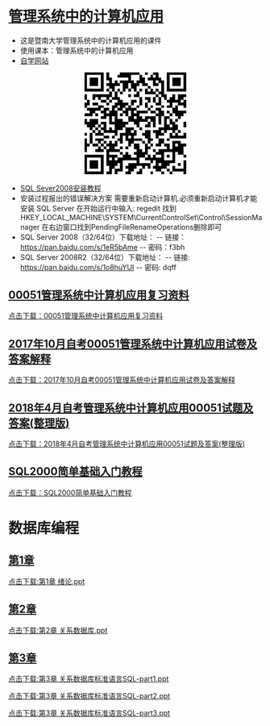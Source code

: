 # [管理系统中的计算机应用](https://github.com/scutcyr/jida_teaching/tree/master/guanlixitong)
- 这是暨南大学管理系统中的计算机应用的课件
- 使用课本：管理系统中的计算机应用
- [自学网站](https://www.51zxw.net/list.aspx?cid=492)

<p align="center"><img width="40%" src="https://github.com/scutcyr/jida_teaching/blob/master/guanlixitong/guanlixitong.png" /></p>

- [SQL Sever2008安装教程](https://mp.weixin.qq.com/s/I6tS1hQzOOJYj5Cf2Wfraw)
- 安装过程报出的错误解决方案
需要重新启动计算机.必须重新启动计算机才能安装 SQL Server
在开始运行中输入: regedit
找到HKEY_LOCAL_MACHINE\SYSTEM\CurrentControlSet\Control\SessionManager 
在右边窗口找到PendingFileRenameOperations删除即可
- SQL Server 2008（32/64位）下载地址：
-- 链接：https://pan.baidu.com/s/1eR5bAme 
-- 密码：f3bh
- SQL Server 2008R2（32/64位）下载地址：
-- 链接: https://pan.baidu.com/s/1o8huYUI 
-- 密码: dqff


## [00051管理系统中计算机应用复习资料](https://github.com/scutcyr/jida_teaching/blob/master/guanlixitong/00051%E7%AE%A1%E7%90%86%E7%B3%BB%E7%BB%9F%E4%B8%AD%E8%AE%A1%E7%AE%97%E6%9C%BA%E5%BA%94%E7%94%A8%E5%A4%8D%E4%B9%A0%E8%B5%84%E6%96%99.doc)
[点击下载：00051管理系统中计算机应用复习资料](https://github.com/scutcyr/jida_teaching/raw/master/guanlixitong/00051%E7%AE%A1%E7%90%86%E7%B3%BB%E7%BB%9F%E4%B8%AD%E8%AE%A1%E7%AE%97%E6%9C%BA%E5%BA%94%E7%94%A8%E5%A4%8D%E4%B9%A0%E8%B5%84%E6%96%99.doc)

## [2017年10月自考00051管理系统中计算机应用试卷及答案解释](https://github.com/scutcyr/jida_teaching/blob/master/guanlixitong/2017%E5%B9%B410%E6%9C%88%E8%87%AA%E8%80%8300051%E7%AE%A1%E7%90%86%E7%B3%BB%E7%BB%9F%E4%B8%AD%E8%AE%A1%E7%AE%97%E6%9C%BA%E5%BA%94%E7%94%A8%E8%AF%95%E5%8D%B7%E5%8F%8A%E7%AD%94%E6%A1%88%E8%A7%A3%E9%87%8A.doc)
[点击下载：2017年10月自考00051管理系统中计算机应用试卷及答案解释](https://github.com/scutcyr/jida_teaching/raw/master/guanlixitong/2017%E5%B9%B410%E6%9C%88%E8%87%AA%E8%80%8300051%E7%AE%A1%E7%90%86%E7%B3%BB%E7%BB%9F%E4%B8%AD%E8%AE%A1%E7%AE%97%E6%9C%BA%E5%BA%94%E7%94%A8%E8%AF%95%E5%8D%B7%E5%8F%8A%E7%AD%94%E6%A1%88%E8%A7%A3%E9%87%8A.doc)

## [2018年4月自考管理系统中计算机应用00051试题及答案(整理版)](https://github.com/scutcyr/jida_teaching/blob/master/guanlixitong/2018%E5%B9%B44%E6%9C%88%E8%87%AA%E8%80%83%E7%AE%A1%E7%90%86%E7%B3%BB%E7%BB%9F%E4%B8%AD%E8%AE%A1%E7%AE%97%E6%9C%BA%E5%BA%94%E7%94%A800051%E8%AF%95%E9%A2%98%E5%8F%8A%E7%AD%94%E6%A1%88(%E6%95%B4%E7%90%86%E7%89%88).doc)
[点击下载：2018年4月自考管理系统中计算机应用00051试题及答案(整理版)](https://github.com/scutcyr/jida_teaching/raw/master/guanlixitong/2018%E5%B9%B44%E6%9C%88%E8%87%AA%E8%80%83%E7%AE%A1%E7%90%86%E7%B3%BB%E7%BB%9F%E4%B8%AD%E8%AE%A1%E7%AE%97%E6%9C%BA%E5%BA%94%E7%94%A800051%E8%AF%95%E9%A2%98%E5%8F%8A%E7%AD%94%E6%A1%88(%E6%95%B4%E7%90%86%E7%89%88).doc)


## [SQL2000简单基础入门教程](https://github.com/scutcyr/jida_teaching/blob/master/guanlixitong/SQL2000%E7%AE%80%E5%8D%95%E5%9F%BA%E7%A1%80%E5%85%A5%E9%97%A8%E6%95%99%E7%A8%8B.doc)
[点击下载：SQL2000简单基础入门教程](https://github.com/scutcyr/jida_teaching/raw/master/guanlixitong/SQL2000%E7%AE%80%E5%8D%95%E5%9F%BA%E7%A1%80%E5%85%A5%E9%97%A8%E6%95%99%E7%A8%8B.doc)

# 数据库编程
## [第1章](https://raw.githubusercontent.com/scutcyr/jida_teaching/master/shujvku/%E7%AC%AC1%E7%AB%A0%20%E7%BB%AA%E8%AE%BA.ppt)
  [点击下载:第1章 绪论.ppt](https://raw.githubusercontent.com/scutcyr/jida_teaching/master/shujvku/%E7%AC%AC1%E7%AB%A0%20%E7%BB%AA%E8%AE%BA.ppt)
## [第2章](https://raw.githubusercontent.com/scutcyr/jida_teaching/master/shujvku/%E7%AC%AC2%E7%AB%A0%20%E5%85%B3%E7%B3%BB%E6%95%B0%E6%8D%AE%E5%BA%93.ppt)
  [点击下载:第2章 关系数据库.ppt](https://raw.githubusercontent.com/scutcyr/jida_teaching/master/shujvku/%E7%AC%AC2%E7%AB%A0%20%E5%85%B3%E7%B3%BB%E6%95%B0%E6%8D%AE%E5%BA%93.ppt)
## [第3章](https://github.com/scutcyr/jida_teaching/raw/master/shujvku/%E7%AC%AC3%E7%AB%A0%20%E5%85%B3%E7%B3%BB%E6%95%B0%E6%8D%AE%E5%BA%93%E6%A0%87%E5%87%86%E8%AF%AD%E8%A8%80SQL-part2.ppt)
  [点击下载:第3章 关系数据库标准语言SQL-part1.ppt](https://github.com/scutcyr/jida_teaching/raw/master/shujvku/%E7%AC%AC3%E7%AB%A0%20%E5%85%B3%E7%B3%BB%E6%95%B0%E6%8D%AE%E5%BA%93%E6%A0%87%E5%87%86%E8%AF%AD%E8%A8%80SQL-part1.ppt)
  
  [点击下载:第3章 关系数据库标准语言SQL-part2.ppt](https://github.com/scutcyr/jida_teaching/raw/master/shujvku/%E7%AC%AC3%E7%AB%A0%20%E5%85%B3%E7%B3%BB%E6%95%B0%E6%8D%AE%E5%BA%93%E6%A0%87%E5%87%86%E8%AF%AD%E8%A8%80SQL-part2.ppt)
  
  [点击下载:第3章 关系数据库标准语言SQL-part3.ppt](https://github.com/scutcyr/jida_teaching/raw/master/shujvku/%E7%AC%AC3%E7%AB%A0%20%E5%85%B3%E7%B3%BB%E6%95%B0%E6%8D%AE%E5%BA%93%E6%A0%87%E5%87%86%E8%AF%AD%E8%A8%80SQL-part3.ppt)




